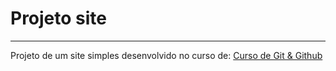 # Projeto site
***
Projeto de um site simples desenvolvido no curso de: [Curso de Git & Github](https://www.youtube.com/live/2Y0HXnYpn9E?si=0RO7OVivgGuiWrVa)
